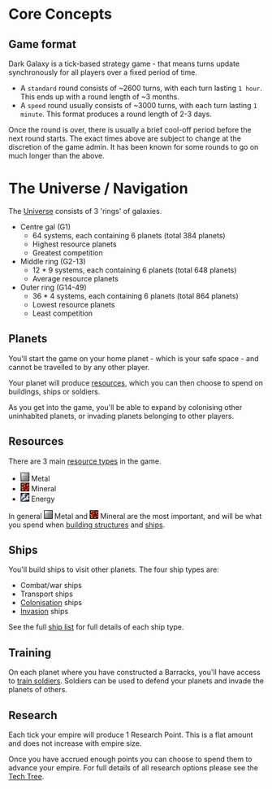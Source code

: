 # Core Concepts

## Game format

Dark Galaxy is a tick-based strategy game - that means turns update synchronously for all players over a fixed period of time.

* A `standard` round consists of ~2600 turns, with each turn lasting `1 hour`. This ends up with a round length of ~3 months.
* A `speed` round usually consists of ~3000 turns, with each turn lasting `1 minute`. This format produces a round length of 2-3 days.

Once the round is over, there is usually a brief cool-off period before the next round starts. The exact times above are subject to change at the discretion of the game admin. It has been known for some rounds to go on much longer than the above.

# The Universe / Navigation

The [Universe](/content/interface-gameplay/navigation.md) consists of 3 'rings' of galaxies.

* Centre gal (G1)
    * 64 systems, each containing 6 planets (total 384 planets)
    * Highest resource planets
    * Greatest competition
* Middle ring (G2-13)
    * 12 * 9 systems, each containing 6 planets (total 648 planets)
    * Average resource planets
* Outer ring (G14-49)
    * 36 * 4 systems, each containing 6 planets (total 864 planets)
    * Lowest resource planets
    * Least competition


## Planets

You'll start the game on your home planet - which is your safe space - and cannot be travelled to by any other player.

Your planet will produce [resources](/content/reference/list-of-resources.md), which you can then choose to spend on buildings, ships or soldiers.

As you get into the game, you'll be able to expand by colonising other uninhabited planets, or invading planets belonging to other players.


## Resources

There are 3 main [resource types](/content/reference/list-of-resources.md) in the game.

* ![Metal][metal] Metal
* ![Mineral][mineral] Mineral
* ![Energy][energy] Energy

In general ![Metal][metal] Metal and ![Mineral][mineral] Mineral are the most important, and will be what you spend when [building structures](/content/interface-gameplay/planets/building.md) and [ships](/content/interface-gameplay/planets/ship-yard.md).


## Ships

You'll build ships to visit other planets. The four ship types are:

* Combat/war ships
* Transport ships
* [Colonisation](/content/getting-started/colonisation.md) ships
* [Invasion](/content/getting-started/invasion.md) ships

See the full [ship list](/content/reference/list-of-ships.md) for full details of each ship type.


## Training

On each planet where you have constructed a Barracks, you'll have access to [train soldiers](/content/interface-gameplay/planets/barracks.md). Soldiers can be used to defend your planets and invade the planets of others.


## Research

Each tick your empire will produce 1 Research Point. This is a flat amount and does not increase with empire size.

Once you have accrued enough points you can choose to spend them to advance your empire. For full details of all research options please see the [Tech Tree](/content/reference/tech-tree.md).


[metal]: https://raw.githubusercontent.com/FrostyCoolSlug/darkgalaxy-manual/master/assets/resources/metal.gif "Metal"
[mineral]: https://raw.githubusercontent.com/FrostyCoolSlug/darkgalaxy-manual/master/assets/resources/mineral.gif "Mineral"
[energy]: https://raw.githubusercontent.com/FrostyCoolSlug/darkgalaxy-manual/master/assets/resources/energy.gif "Energy"
